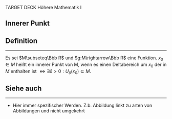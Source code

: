 
TARGET DECK
Höhere Mathematik I

Innerer Punkt
--
## Definition
***
Es sei $M\subseteq\Bbb R$ und $g:M\rightarrow\Bbb R$ eine Funktion.
$x_0\in M$ heißt ein innerer Punkt von M, wenn es einen Deltabereich um $x_0$ der in $M$ enthalten ist $\iff \exists \delta>0:U_\delta(x_0)\subseteq M$.
## Siehe auch
***
* Hier immer spezifischer Werden. Z.b. Abbildung linkt zu arten von Abbildungen und nicht umgekehrt